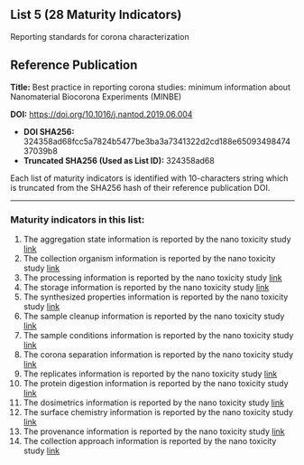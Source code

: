 ## List 5 (28 Maturity Indicators)

Reporting standards for corona characterization

## Reference Publication

**Title:** Best practice in reporting corona studies: minimum information about Nanomaterial Biocorona Experiments (MINBE)

**DOI:** https://doi.org/10.1016/j.nantod.2019.06.004

* **DOI SHA256:** 324358ad68fcc5a7824b5477be3ba3a7341322d2cd188e6509349847437039b8
* **Truncated SHA256 (Used as List ID):** 324358ad68

Each list of maturity indicators is identified with 10-characters string which is truncated from the SHA256 hash of their reference publication DOI.

--------------------

### Maturity indicators in this list:

1. The aggregation state information is reported by the nano toxicity study [link](https://github.com/ammar257ammar/NanoMaturityIndicators/blob/main/06-324358ad68/MI-R1.3-324358ad68-I-AGGREGATION_STATE.md)
1. The collection organism information is reported by the nano toxicity study [link](https://github.com/ammar257ammar/NanoMaturityIndicators/blob/main/06-324358ad68/MI-R1.3-324358ad68-I-COLLECTION_ORGANISMS.md)
1. The processing information is reported by the nano toxicity study [link](https://github.com/ammar257ammar/NanoMaturityIndicators/blob/main/06-324358ad68/MI-R1.3-324358ad68-I-PROCESSING.md)
1. The storage information is reported by the nano toxicity study [link](https://github.com/ammar257ammar/NanoMaturityIndicators/blob/main/06-324358ad68/MI-R1.3-324358ad68-I-STORAGE.md)
1. The synthesized properties information is reported by the nano toxicity study [link](https://github.com/ammar257ammar/NanoMaturityIndicators/blob/main/06-324358ad68/MI-R1.3-324358ad68-I-SYNTHESIZED_PROPERTIES.md)
1. The sample cleanup information is reported by the nano toxicity study [link](https://github.com/ammar257ammar/NanoMaturityIndicators/blob/main/06-324358ad68/MI-R1.3-324358ad68-II-SAMPLE_CLEANUP.md)
1. The sample conditions information is reported by the nano toxicity study [link](https://github.com/ammar257ammar/NanoMaturityIndicators/blob/main/06-324358ad68/MI-R1.3-324358ad68-I-SAMPLE_CONDITIONS.md)
1. The corona separation information is reported by the nano toxicity study [link](https://github.com/ammar257ammar/NanoMaturityIndicators/blob/main/06-324358ad68/MI-R1.3-324358ad68-II-CORONA_SEPARATION.md)
1. The replicates information is reported by the nano toxicity study [link](https://github.com/ammar257ammar/NanoMaturityIndicators/blob/main/06-324358ad68/MI-R1.3-324358ad68-I-REPLICATES.md)
1. The protein digestion information is reported by the nano toxicity study [link](https://github.com/ammar257ammar/NanoMaturityIndicators/blob/main/06-324358ad68/MI-R1.3-324358ad68-II-PROTEIN_DIGESTION.md)
1. The dosimetrics information is reported by the nano toxicity study [link](https://github.com/ammar257ammar/NanoMaturityIndicators/blob/main/06-324358ad68/MI-R1.3-324358ad68-I-DOSIMETRICS.md)
1. The surface chemistry information is reported by the nano toxicity study [link](https://github.com/ammar257ammar/NanoMaturityIndicators/blob/main/06-324358ad68/MI-R1.3-324358ad68-I-SURFACE_CHEMISTRY.md)
1. The provenance information is reported by the nano toxicity study [link](https://github.com/ammar257ammar/NanoMaturityIndicators/blob/main/06-324358ad68/MI-R1.3-324358ad68-I-PROVENANCE.md)
1. The collection approach information is reported by the nano toxicity study [link](https://github.com/ammar257ammar/NanoMaturityIndicators/blob/main/06-324358ad68/MI-R1.3-324358ad68-I-COLLECTION_APPROACH.md)
